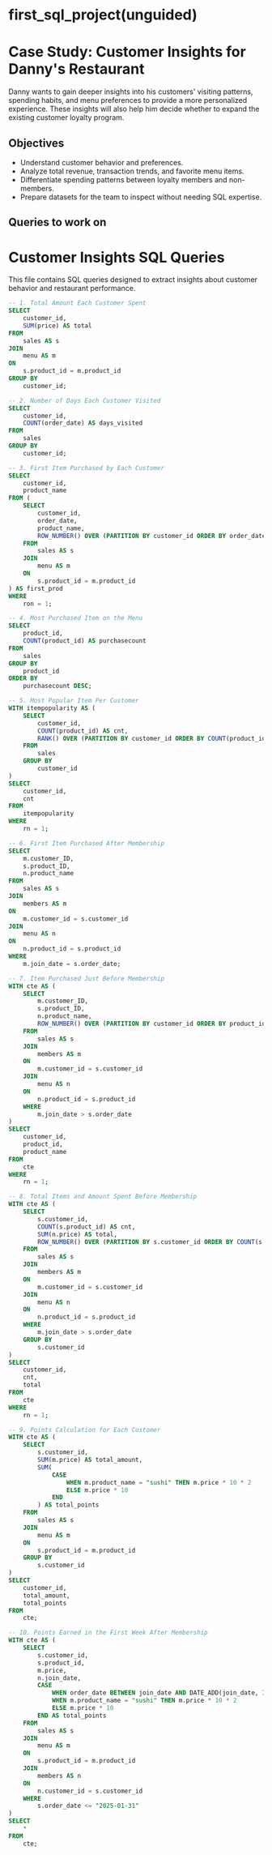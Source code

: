 # first_sql_project(unguided)
# Case Study: Customer Insights for Danny's Restaurant

Danny wants to gain deeper insights into his customers' visiting patterns, spending habits, and menu preferences to provide a more personalized experience.
These insights will also help him decide whether to expand the existing customer loyalty program.

## Objectives
- Understand customer behavior and preferences.
- Analyze total revenue, transaction trends, and favorite menu items.
- Differentiate spending patterns between loyalty members and non-members.
- Prepare datasets for the team to inspect without needing SQL expertise.

## Queries to work on 
# Customer Insights SQL Queries

This file contains SQL queries designed to extract insights about customer behavior and restaurant performance.

```sql
-- 1. Total Amount Each Customer Spent
SELECT 
    customer_id,
    SUM(price) AS total
FROM 
    sales AS s
JOIN 
    menu AS m
ON 
    s.product_id = m.product_id
GROUP BY 
    customer_id;

-- 2. Number of Days Each Customer Visited
SELECT 
    customer_id,
    COUNT(order_date) AS days_visited
FROM 
    sales
GROUP BY 
    customer_id;

-- 3. First Item Purchased by Each Customer
SELECT 
    customer_id, 
    product_name
FROM (
    SELECT 
        customer_id, 
        order_date, 
        product_name,
        ROW_NUMBER() OVER (PARTITION BY customer_id ORDER BY order_date ASC) AS ron
    FROM 
        sales AS s
    JOIN 
        menu AS m
    ON 
        s.product_id = m.product_id
) AS first_prod
WHERE 
    ron = 1;

-- 4. Most Purchased Item on the Menu
SELECT 
    product_id,
    COUNT(product_id) AS purchasecount
FROM 
    sales
GROUP BY 
    product_id
ORDER BY 
    purchasecount DESC;

-- 5. Most Popular Item Per Customer
WITH itempopularity AS (
    SELECT 
        customer_id,
        COUNT(product_id) AS cnt,
        RANK() OVER (PARTITION BY customer_id ORDER BY COUNT(product_id) DESC) AS rn
    FROM 
        sales
    GROUP BY 
        customer_id
)
SELECT 
    customer_id, 
    cnt
FROM 
    itempopularity
WHERE 
    rn = 1;

-- 6. First Item Purchased After Membership
SELECT 
    m.customer_ID, 
    s.product_ID, 
    n.product_name
FROM 
    sales AS s
JOIN 
    members AS m 
ON 
    m.customer_id = s.customer_id
JOIN 
    menu AS n 
ON 
    n.product_id = s.product_id
WHERE 
    m.join_date = s.order_date;

-- 7. Item Purchased Just Before Membership
WITH cte AS (
    SELECT 
        m.customer_ID, 
        s.product_ID, 
        n.product_name,
        ROW_NUMBER() OVER (PARTITION BY customer_id ORDER BY product_id DESC) AS rn
    FROM 
        sales AS s
    JOIN 
        members AS m
    ON 
        m.customer_id = s.customer_id
    JOIN 
        menu AS n
    ON 
        n.product_id = s.product_id
    WHERE 
        m.join_date > s.order_date
)
SELECT 
    customer_id, 
    product_id, 
    product_name
FROM 
    cte
WHERE 
    rn = 1;

-- 8. Total Items and Amount Spent Before Membership
WITH cte AS (
    SELECT 
        s.customer_id, 
        COUNT(s.product_id) AS cnt, 
        SUM(n.price) AS total,
        ROW_NUMBER() OVER (PARTITION BY s.customer_id ORDER BY COUNT(s.product_id) DESC) AS rn
    FROM 
        sales AS s
    JOIN 
        members AS m
    ON 
        m.customer_id = s.customer_id
    JOIN 
        menu AS n
    ON 
        n.product_id = s.product_id
    WHERE 
        m.join_date > s.order_date
    GROUP BY 
        s.customer_id
)
SELECT 
    customer_id, 
    cnt, 
    total
FROM 
    cte
WHERE 
    rn = 1;

-- 9. Points Calculation for Each Customer
WITH cte AS (
    SELECT 
        s.customer_id,
        SUM(m.price) AS total_amount,
        SUM(
            CASE
                WHEN m.product_name = "sushi" THEN m.price * 10 * 2
                ELSE m.price * 10
            END
        ) AS total_points
    FROM 
        sales AS s
    JOIN 
        menu AS m
    ON 
        s.product_id = m.product_id
    GROUP BY 
        s.customer_id
)
SELECT 
    customer_id, 
    total_amount, 
    total_points
FROM 
    cte;

-- 10. Points Earned in the First Week After Membership
WITH cte AS (
    SELECT 
        s.customer_id,
        s.product_id,
        m.price,
        n.join_date,
        CASE
            WHEN order_date BETWEEN join_date AND DATE_ADD(join_date, INTERVAL 6 DAY) THEN m.price * 10 * 2
            WHEN m.product_name = "sushi" THEN m.price * 10 * 2
            ELSE m.price * 10
        END AS total_points
    FROM 
        sales AS s
    JOIN 
        menu AS m
    ON 
        s.product_id = m.product_id
    JOIN 
        members AS n
    ON 
        n.customer_id = s.customer_id
    WHERE 
        s.order_date <= "2025-01-31"
)
SELECT 
    *
FROM 
    cte;


